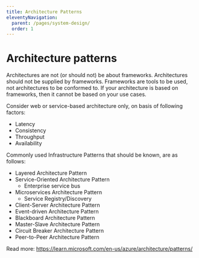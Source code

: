 ```yaml
---
title: Architecture Patterns
eleventyNavigation:
  parent: /pages/system-design/
  order: 1
---
```


# Architecture patterns

Architectures are not (or should not) be about frameworks. Architectures should not be supplied by frameworks.
Frameworks are tools to be used, not architectures to be conformed to. If your architecture is based on frameworks, then it cannot be based on your use cases.

Consider web or service-based architecture only, on basis of following factors:

- Latency
- Consistency
- Throughput
- Availability

Commonly used Infrastructure Patterns that should be known, are as follows:

- Layered Architecture Pattern
- Service-Oriented Architecture Pattern
  - Enterprise service bus
- Microservices Architecture Pattern
  - Service Registry/Discovery
- Client-Server Architecture Pattern
- Event-driven Architecture Pattern
- Blackboard Architecture Pattern
- Master-Slave Architecture Pattern
- Circuit Breaker Architecture Pattern
- Peer-to-Peer Architecture Pattern

Read more: <https://learn.microsoft.com/en-us/azure/architecture/patterns/>
